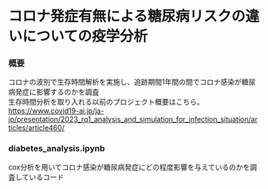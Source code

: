 # コロナ発症有無による糖尿病リスクの違いについての疫学分析
### 概要
コロナの波別で生存時間解析を実施し、追跡期間1年間の間でコロナ感染が糖尿病発症に影響するのかを調査  
生存時間分析を取り入れる以前のプロジェクト概要はこちら。  
https://www.covid19-ai.jp/ja-jp/presentation/2023_rq1_analysis_and_simulation_for_infection_situation/articles/article460/  

### diabetes_analysis.ipynb
cox分析を用いてコロナ感染が糖尿病発症にどの程度影響を与えているのかを調査しているコード

